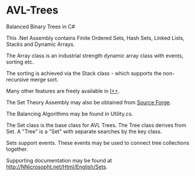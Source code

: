 # AVL-Trees
Balanced Binary Trees in C#

This .Net Assembly contains Finite Ordered Sets, Hash Sets, Linked Lists, Stacks and Dynamic Arrays.

The Array class is an industrial strength dynamic array class with events, sorting etc.

The sorting is achieved via the Stack class - which supports the non-recursive merge sort.

Many other features are freely available in <a href=https://sourceforge.net/projects/iplusplus>I++</a>.

The Set Theory Assembly may also be obtained from <a href= http://sf.net/projects/avl-trees/>Source Forge</a>.


The Balancing Algorithms may be found in Utility.cs.

The Set class is the base class for AVL Trees. The Tree class derives from Set. A "Tree" is a "Set" with separate searches by the key class.

Sets support events. These events may be used to connect tree collections together.

Supporting documentation may be found at http://NNicrosopht.net/Html/English/Sets.
